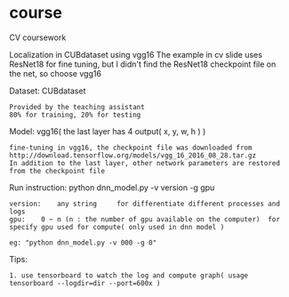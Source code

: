 # course
CV coursework

Localization in CUBdataset using vgg16
The example in cv slide uses ResNet18 for fine tuning, but I didn't find the ResNet18 checkpoint file on the net, so choose vgg16

Dataset: CUBdataset
    
    Provided by the teaching assistant
    80% for training, 20% for testing

Model: vgg16( the last layer has 4 output( x, y, w, h ) )

    fine-tuning in vgg16, the checkpoint file was downloaded from http://download.tensorflow.org/models/vgg_16_2016_08_28.tar.gz
    In addition to the last layer, other network parameters are restored from the checkpoint file

Run instruction: python dnn_model.py -v version -g gpu

    version:    any string     for differentiate different processes and logs
    gpu:    0 ~ n (n : the number of gpu available on the computer)  for specify gpu used for compute( only used in dnn model )

    eg: "python dnn_model.py -v 000 -g 0"


Tips:

    1. use tensorboard to watch the log and compute graph( usage tensorboard --logdir=dir --port=600x )